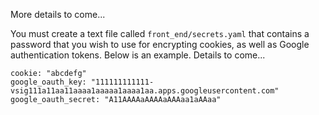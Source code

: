 More details to come...

You must create a text file called `front_end/secrets.yaml` that contains a password that you wish to use for encrypting cookies, as well as Google authentication tokens. Below is an example. Details to come...

```
cookie: "abcdefg"
google_oauth_key: "111111111111-vsig111a11aa11aaaa1aaaaa1aaaa1aa.apps.googleusercontent.com"
google_oauth_secret: "A11AAAAaAAAAaAAAaa1aAAaa"
```
